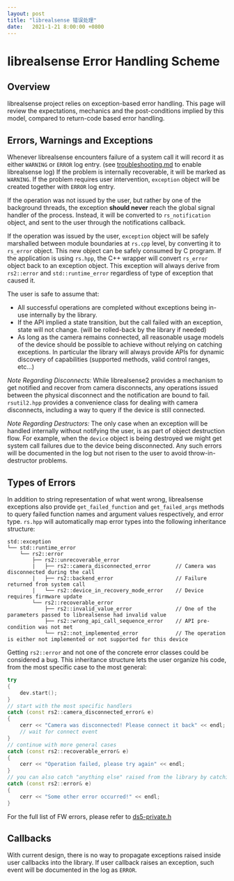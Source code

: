 ```yaml
---
layout: post
title: "librealsense 错误处理"
date:   2021-1-21 8:00:00 +0800
---
```


# librealsense Error Handling Scheme

## Overview
librealsense project relies on exception-based error handling. This page will review the expectations, mechanics and the post-conditions implied by this model, compared to return-code based error handling.

## Errors, Warnings and Exceptions
Whenever librealsense encounters failure of a system call it will record it as either `WARNING` or `ERROR` log entry. (see [troubleshooting.md](./troubleshooting.md) to enable librealsense log) If the problem is internally recoverable, it will be marked as `WARNING`. If the problem requires user intervention, `exception` object will be created together with `ERROR` log entry.

If the operation was not issued by the user, but rather by one of the background threads, the exception **should never** reach the global signal handler of the process. Instead, it will be converted to `rs_notification` object, and sent to the user through the notifications callback.

If the operation was issued by the user, `exception` object will be safely marshalled between module boundaries at `rs.cpp` level, by converting it to `rs_error` object. This new object can be safely consumed by C program. If the application is using `rs.hpp`, the C++ wrapper will convert `rs_error` object back to an exception object. This exception will always derive from `rs2::error` and `std::runtime_error` regardless of type of exception that caused it.

The user is safe to assume that:
* All successful operations are completed without exceptions being in-use internally by the library.
* If the API implied a state transition, but the call failed with an exception, state will not change. (will be rolled-back by the library if needed)
* As long as the camera remains connected, all reasonable usage models of the device should be possible to achieve without relying on catching exceptions. In particular the library will always provide APIs for dynamic discovery of capabilities (supported methods, valid control ranges, etc...)

*Note Regarding Disconnects:*
While librealsense2 provides a mechanism to get notified and recover from camera disconnects, any operations issued between the physical disconnect and the notification are bound to fail. `rsutil2.hpp` provides a convenience class for dealing with camera disconnects, including a way to query if the device is still connected.

*Note Regarding Destructors:*
The only case when an exception will be handled internally without notifying the user, is as part of object destruction flow. For example, when the `device` object is being destroyed we might get system call failures due to the device being disconnected. Any such errors will be documented in the log but not risen to the user to avoid throw-in-destructor problems.  

## Types of Errors
In addition to string representation of what went wrong, librealsense exceptions also provide `get_failed_function` and `get_failed_args` methods to query failed function names and argument values respectively, and error type. `rs.hpp` will automatically map error types into the following inheritance structure:
```
std::exception
└── std::runtime_error
    └── rs2::error
        ├── rs2::unrecoverable_error
        |   ├── rs2::camera_disconnected_error        // Camera was disconnected during the call
        |   ├── rs2::backend_error                    // Failure returned from system call
        |   └── rs2::device_in_recovery_mode_error    // Device requires firmware update
        └── rs2::recoverable_error
            ├── rs2::invalid_value_error              // One of the parameters passed to librealsense had invalid value
            ├── rs2::wrong_api_call_sequence_error    // API pre-condition was not met
            └── rs2::not_implemented_error            // The operation is either not implemented or not supported for this device
```
Getting `rs2::error` and not one of the concrete error classes could be considered a bug.
This inheritance structure lets the user organize his code, from the most specific case to the most general:
```cpp
try
{
    dev.start();
}
// start with the most specific handlers
catch (const rs2::camera_disconnected_error& e)
{
    cerr << "Camera was disconnected! Please connect it back" << endl;
    // wait for connect event
}
// continue with more general cases
catch (const rs2::recoverable_error& e)
{
    cerr << "Operation failed, please try again" << endl;
}
// you can also catch "anything else" raised from the library by catching rs2::error
catch (const rs2::error& e)
{
    cerr << "Some other error occurred!" << endl;
}
```
For the full list of FW errors, please refer to [ds5-private.h](../src/ds5/ds5-private.h)


## Callbacks
With current design, there is no way to propagate exceptions raised inside user callbacks into the library.
If user callback raises an exception, such event will be documented in the log as `ERROR`.
